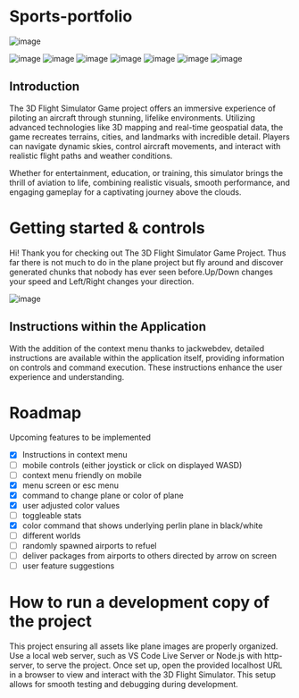 # Sports-portfolio


![image](https://cdn-icons-png.freepik.com/256/1218/1218473.png?semt=ais_hybrid?raw=true)



![image](https://img.shields.io/badge/Snapshot-24w44a-yellow)
![image](https://img.shields.io/static/v1?label=Chrome&message=%E2%9C%94&color=success?style=social&logo=google-chrome&logoColor=white)
![image](https://img.shields.io/static/v1?label=Firefox&message=%E2%9C%94&color=success?style=social&logo=Firefox&logoColor=white)
![image](https://img.shields.io/static/v1?label=Microsoft%20Edge&message=%E2%9C%94&color=success?style=social&logo=Microsoft-edge&logoColor=white)
![image](https://img.shields.io/static/v1?label=Internet%20Explorer&message=%E2%9C%94&color=success?style=social&logo=Internet-Explorer&logoColor=white)
![image](https://img.shields.io/static/v1?label=Safari&message=%E2%9C%94&color=success?style=social&logo=Safari&logoColor=white)
![image](https://img.shields.io/static/v1?label=Mobile&message=In%20progress&color=critical)

## Introduction
The 3D Flight Simulator Game project offers an immersive experience of piloting an aircraft through stunning, lifelike environments. Utilizing advanced technologies like 3D mapping and real-time geospatial data, the game recreates terrains, cities, and landmarks with incredible detail. Players can navigate dynamic skies, control aircraft movements, and interact with realistic flight paths and weather conditions.

Whether for entertainment, education, or training, this simulator brings the thrill of aviation to life, combining realistic visuals, smooth performance, and engaging gameplay for a captivating journey above the clouds.


# Getting started & controls
Hi! Thank you for checking out The 3D Flight Simulator Game Project. Thus far there is not much to do in the plane project but fly around and discover generated chunks that nobody has ever seen before.Up/Down changes your speed and Left/Right changes your direction.

![image](https://github.com/Glowstick0017/Little-Plane-Project/blob/master/css/arrowKeys.png?raw=true)



## Instructions within the Application
With the addition of the context menu thanks to jackwebdev, detailed instructions are available within the application itself, providing information on controls and command execution. These instructions enhance the user experience and understanding.

# Roadmap
Upcoming features to be implemented
- [X] Instructions in context menu
- [ ] mobile controls (either joystick or click on displayed WASD)
- [ ] context menu friendly on mobile  
- [X] menu screen or esc menu
- [X] command to change plane or color of plane
- [X] user adjusted color values
- [ ] toggleable stats
- [X] color command that shows underlying perlin plane in black/white
- [ ] different worlds
- [ ] randomly spawned airports to refuel
- [ ] deliver packages from airports to others directed by arrow on screen
- [ ] user feature suggestions

# How to run a development copy of the project
This project ensuring all assets like plane images are properly organized. Use a local web server, such as VS Code Live Server or Node.js with http-server, to serve the project. Once set up, open the provided localhost URL in a browser to view and interact with the 3D Flight Simulator. This setup allows for smooth testing and debugging during development.
